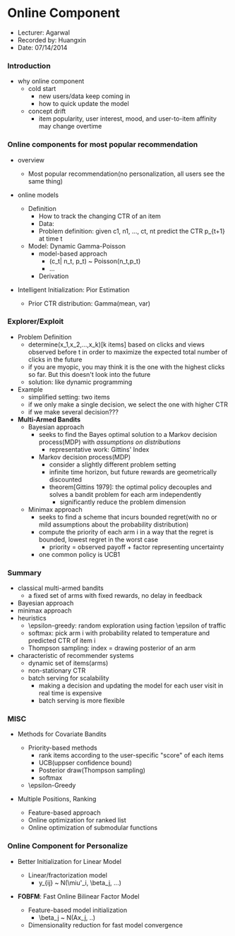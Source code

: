Online Component
================

* Lecturer: Agarwal
* Recorded by: Huangxin
* Date: 07/14/2014

### Introduction
- why online component
	- cold start
		- new users/data keep coming in
		- how to quick update the model
	- concept drift
		- item popularity, user interest, mood, and user-to-item affinity may change overtime

### Online components for most popular recommendation
- overview
	- Most popular recommendation(no personalization, all users see the same thing)

- online models
	- Definition 
		- How to track the changing CTR of an item
		- Data:
		- Problem definition: given c1, n1, ..., ct, nt predict the CTR p_{t+1} at time t
	- Model: Dynamic Gamma-Poisson
		- model-based approach
			- (c_t| n_t, p_t) ~ Poisson(n_t,p_t)
			- ...
		- Derivation
- Intelligent Initialization: Pior Estimation
	- Prior CTR distribution: Gamma(mean, var)

### Explorer/Exploit
- Problem Definition
	- determine(x_1,x_2,...,x_k)[k items] based on clicks and views observed before t in order to maximize the expected total number of clicks in the future
	- if you are myopic, you may think it is the one with the highest clicks so far. But this doesn't look into the future
	- solution: like dynamic programming
- Example
	- simplified setting: two items
	- if we only make a single decision, we select the one with higher CTR
	- if we make several decision???
- **Multi-Armed Bandits**
	- Bayesian approach
		- seeks to find the Bayes optimal solution to a Markov decision process(MDP) with *assumptions on distributions*
			- representative work: Gittins' Index
		- Markov decision process(MDP)
			- consider a slightly different problem setting
			- infinite time horizon, but future rewards are geometrically discounted
			- theorem[Gittins 1979]: the optimal policy decouples and solves a bandit problem for each arm independently
				- significantly reduce the problem dimension
	- Minimax approach
		- seeks to find a scheme that incurs bounded regret(with no or mild assumptions about the probability distribution)
		- compute the priority of each arm i in a way that the regret is bounded, lowest regret in the worst case
			- priority = observed payoff + factor representing uncertainty
		- one common policy is UCB1

### Summary
- classical multi-armed bandits
	- a fixed set of arms with fixed rewards, no delay in feedback
- Bayesian approach
- minimax approach
- heuristics
	- \epsilon-greedy: random exploration using faction \epsilon of traffic
	- softmax: pick arm i with probability related to temperature and predicted CTR of item i 
	- Thompson sampling: index = drawing posterior of an arm
- characteristic of recommender systems
	- dynamic set of items(arms)
	- non-stationary CTR
	- batch serving for scalability
		- making a decision and updating the model for each user visit in real time is expensive
		- batch serving is more flexible
	

### MISC
- Methods for Covariate Bandits
	- Priority-based methods
		- rank items according to the user-specific "score" of each items
		- UCB(uppser confidence bound)
		- Posterior draw(Thompson sampling)
		- softmax
	- \epsilon-Greedy

- Multiple Positions, Ranking
	- Feature-based approach
	- Online optimization for ranked list
	- Online optimization of submodular functions
	
### Online Component for Personalize 
- Better Initialization for Linear Model
	- Linear/fractorization model
		- y_{ij} ~ N(\miu'_i, \beta_j, ...)

- **FOBFM**: Fast Online Bilinear Factor Model
	- Feature-based model initialization
		- \beta_j ~ N(Ax_j, ..)
	- Dimensionality reduction for fast model convergence
